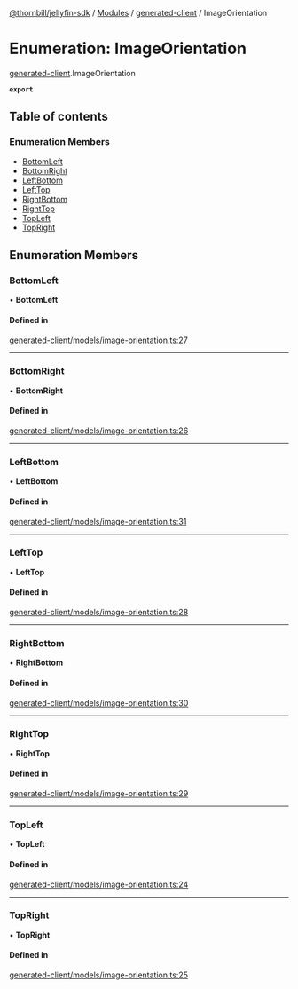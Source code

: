 [@thornbill/jellyfin-sdk](../README.md) / [Modules](../modules.md) / [generated-client](../modules/generated_client.md) / ImageOrientation

# Enumeration: ImageOrientation

[generated-client](../modules/generated_client.md).ImageOrientation

**`export`**

## Table of contents

### Enumeration Members

- [BottomLeft](generated_client.ImageOrientation.md#bottomleft)
- [BottomRight](generated_client.ImageOrientation.md#bottomright)
- [LeftBottom](generated_client.ImageOrientation.md#leftbottom)
- [LeftTop](generated_client.ImageOrientation.md#lefttop)
- [RightBottom](generated_client.ImageOrientation.md#rightbottom)
- [RightTop](generated_client.ImageOrientation.md#righttop)
- [TopLeft](generated_client.ImageOrientation.md#topleft)
- [TopRight](generated_client.ImageOrientation.md#topright)

## Enumeration Members

### BottomLeft

• **BottomLeft**

#### Defined in

[generated-client/models/image-orientation.ts:27](https://github.com/thornbill/jellyfin-sdk-typescript/blob/03092f3/src/generated-client/models/image-orientation.ts#L27)

___

### BottomRight

• **BottomRight**

#### Defined in

[generated-client/models/image-orientation.ts:26](https://github.com/thornbill/jellyfin-sdk-typescript/blob/03092f3/src/generated-client/models/image-orientation.ts#L26)

___

### LeftBottom

• **LeftBottom**

#### Defined in

[generated-client/models/image-orientation.ts:31](https://github.com/thornbill/jellyfin-sdk-typescript/blob/03092f3/src/generated-client/models/image-orientation.ts#L31)

___

### LeftTop

• **LeftTop**

#### Defined in

[generated-client/models/image-orientation.ts:28](https://github.com/thornbill/jellyfin-sdk-typescript/blob/03092f3/src/generated-client/models/image-orientation.ts#L28)

___

### RightBottom

• **RightBottom**

#### Defined in

[generated-client/models/image-orientation.ts:30](https://github.com/thornbill/jellyfin-sdk-typescript/blob/03092f3/src/generated-client/models/image-orientation.ts#L30)

___

### RightTop

• **RightTop**

#### Defined in

[generated-client/models/image-orientation.ts:29](https://github.com/thornbill/jellyfin-sdk-typescript/blob/03092f3/src/generated-client/models/image-orientation.ts#L29)

___

### TopLeft

• **TopLeft**

#### Defined in

[generated-client/models/image-orientation.ts:24](https://github.com/thornbill/jellyfin-sdk-typescript/blob/03092f3/src/generated-client/models/image-orientation.ts#L24)

___

### TopRight

• **TopRight**

#### Defined in

[generated-client/models/image-orientation.ts:25](https://github.com/thornbill/jellyfin-sdk-typescript/blob/03092f3/src/generated-client/models/image-orientation.ts#L25)
